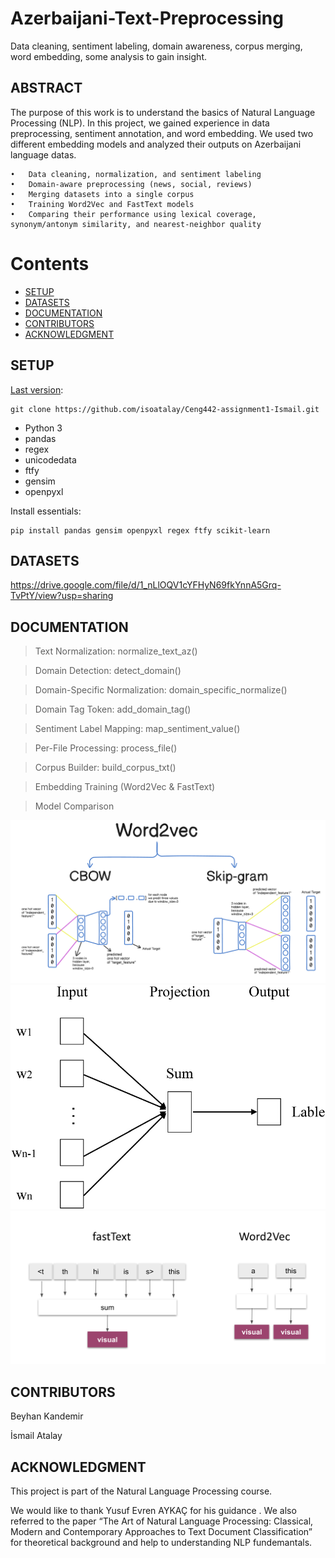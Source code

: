 # Azerbaijani-Text-Preprocessing
Data cleaning, sentiment labeling, domain awareness, corpus merging, word embedding, some analysis to gain insight.

## ABSTRACT
The purpose of this work is to understand the basics of Natural Language Processing (NLP). In this project, we gained experience in data preprocessing, sentiment annotation, and word embedding. We used two different embedding models and analyzed their outputs on Azerbaijani language datas.

	•	Data cleaning, normalization, and sentiment labeling
	•	Domain-aware preprocessing (news, social, reviews)
	•	Merging datasets into a single corpus
	•	Training Word2Vec and FastText models
	•	Comparing their performance using lexical coverage, synonym/antonym similarity, and nearest-neighbor quality

# Contents
- [SETUP](#setup)
- [DATASETS](#datasets)
- [DOCUMENTATION](#documentation)
- [CONTRIBUTORS](#contributers)
- [ACKNOWLEDGMENT](#acknowledgment)

## SETUP 
[Last version](#lastversion):  

    git clone https://github.com/isoatalay/Ceng442-assignment1-Ismail.git

- Python 3
- pandas
- regex
- unicodedata
- ftfy
- gensim
- openpyxl

Install essentials:

    pip install pandas gensim openpyxl regex ftfy scikit-learn

## DATASETS
https://drive.google.com/file/d/1_nLlOQV1cYFHyN69fkYnnA5Grq-TvPtY/view?usp=sharing

## DOCUMENTATION
> Text Normalization: normalize_text_az()

> Domain Detection: detect_domain()

> Domain-Specific Normalization: domain_specific_normalize()

> Domain Tag Token: add_domain_tag()

> Sentiment Label Mapping: map_sentiment_value()

> Per-File Processing: process_file()

> Corpus Builder: build_corpus_txt()

> Embedding Training (Word2Vec & FastText)

> Model Comparison

![Word2Vec Model Architecture](word2vec.png)
![FastText Model Illustration](fastText.png)
![FastText vs Word2Vec Comparison](fastText-vs.-Word2Vec.png)
## CONTRIBUTORS
Beyhan Kandemir

İsmail Atalay

## ACKNOWLEDGMENT

This project is part of the Natural Language Processing course.

We would like to thank  Yusuf Evren AYKAÇ for his guidance . We also referred to the paper “The Art of Natural Language Processing: Classical, Modern and Contemporary Approaches to Text Document Classification” for theoretical background and help to understanding NLP fundemantals.
